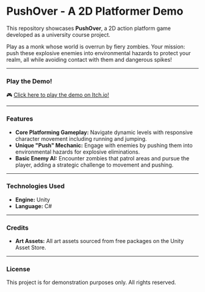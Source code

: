 # PushOver - A 2D Platformer Demo

This repository showcases **PushOver**, a 2D action platform game developed as a university course project. 

Play as a monk whose world is overrun by fiery zombies. Your mission: push these explosive enemies into environmental hazards to protect your realm, all while avoiding contact with them and dangerous spikes!

---

### Play the Demo!

🎮 <a href="https://barsimo.itch.io/pushover" target="_blank" rel="noopener noreferrer">Click here to play the demo on Itch.io!</a>

---

### Features

* **Core Platforming Gameplay:** Navigate dynamic levels with responsive character movement including running and jumping.
* **Unique "Push" Mechanic:** Engage with enemies by pushing them into environmental hazards for explosive eliminations.
* **Basic Enemy AI:** Encounter zombies that patrol areas and pursue the player, adding a strategic challenge to movement and pushing.

---

### Technologies Used

* **Engine:** Unity
* **Language:** C#

---

### Credits

* **Art Assets:** All art assets sourced from free packages on the Unity Asset Store.

---

### License

This project is for demonstration purposes only. All rights reserved.
